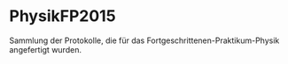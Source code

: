 # PhysikFP2015
Sammlung der Protokolle, die für das Fortgeschrittenen-Praktikum-Physik angefertigt wurden.

